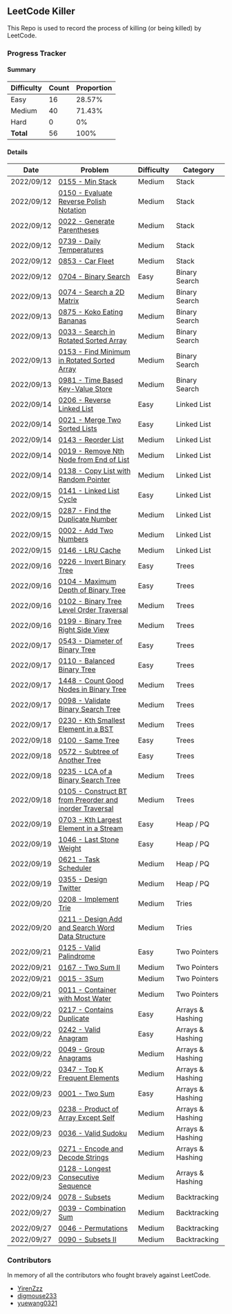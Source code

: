## LeetCode Killer

This Repo is used to record the process of killing (or being killed) by LeetCode. 

### Progress Tracker

#### Summary

| Difficulty | Count | Proportion |
| ---------- | ----- | ---------- |
| Easy       | 16    | 28.57%     |
| Medium     | 40    | 71.43%     |
| Hard       | 0     | 0%         |
| **Total**  | 56    | 100%       |

#### Details

| Date       | Problem                                                      | Difficulty | Category         |
| ---------- | ------------------------------------------------------------ | ---------- | ---------------- |
| 2022/09/12 | [0155 - Min Stack](https://leetcode.com/problems/min-stack/) | Medium     | Stack            |
| 2022/09/12 | [0150 - Evaluate Reverse Polish Notation](https://leetcode.com/problems/evaluate-reverse-polish-notation/) | Medium     | Stack            |
| 2022/09/12 | [0022 - Generate Parentheses](https://leetcode.com/problems/generate-parentheses/) | Medium     | Stack            |
| 2022/09/12 | [0739 - Daily Temperatures](https://leetcode.com/problems/daily-temperatures/) | Medium     | Stack            |
| 2022/09/12 | [0853 - Car Fleet](https://leetcode.com/problems/car-fleet/) | Medium     | Stack            |
| 2022/09/12 | [0704 - Binary Search](https://leetcode.com/problems/binary-search/) | Easy       | Binary Search    |
| 2022/09/13 | [0074 - Search a 2D Matrix](https://leetcode.com/problems/search-a-2d-matrix/) | Medium     | Binary Search    |
| 2022/09/13 | [0875 - Koko Eating Bananas](https://leetcode.com/problems/koko-eating-bananas/) | Medium     | Binary Search    |
| 2022/09/13 | [0033 - Search in Rotated Sorted Array](https://leetcode.com/problems/search-in-rotated-sorted-array/) | Medium     | Binary Search    |
| 2022/09/13 | [0153 - Find Minimum in Rotated Sorted Array](https://leetcode.com/problems/find-minimum-in-rotated-sorted-array/) | Medium     | Binary Search    |
| 2022/09/13 | [0981 - Time Based Key-Value Store](https://leetcode.com/problems/time-based-key-value-store/) | Medium     | Binary Search    |
| 2022/09/14 | [0206 - Reverse Linked List](https://leetcode.com/problems/reverse-linked-list/) | Easy       | Linked List      |
| 2022/09/14 | [0021 - Merge Two Sorted Lists](https://leetcode.com/problems/merge-two-sorted-lists/) | Easy       | Linked List      |
| 2022/09/14 | [0143 - Reorder List](https://leetcode.com/problems/reorder-list/) | Medium     | Linked List      |
| 2022/09/14 | [0019 - Remove Nth Node from End of List](https://leetcode.com/problems/remove-nth-node-from-end-of-list/) | Medium     | Linked List      |
| 2022/09/14 | [0138 - Copy List with Random Pointer](https://leetcode.com/problems/copy-list-with-random-pointer/) | Medium     | Linked List      |
| 2022/09/15 | [0141 - Linked List Cycle](https://leetcode.com/problems/linked-list-cycle/) | Easy       | Linked List      |
| 2022/09/15 | [0287 - Find the Duplicate Number](https://leetcode.com/problems/find-the-duplicate-number/) | Medium     | Linked List      |
| 2022/09/15 | [0002 - Add Two Numbers](https://leetcode.com/problems/add-two-numbers/) | Medium     | Linked List      |
| 2022/09/15 | [0146 - LRU Cache](https://leetcode.com/problems/lru-cache/) | Medium     | Linked List      |
| 2022/09/16 | [0226 - Invert Binary Tree](https://leetcode.com/problems/invert-binary-tree/) | Easy       | Trees            |
| 2022/09/16 | [0104 - Maximum Depth of Binary Tree](https://leetcode.com/problems/maximum-depth-of-binary-tree/) | Easy       | Trees            |
| 2022/09/16 | [0102 - Binary Tree Level Order Traversal](https://leetcode.com/problems/binary-tree-level-order-traversal/) | Medium     | Trees            |
| 2022/09/16 | [0199 - Binary Tree Right Side View](https://leetcode.com/problems/binary-tree-right-side-view/) | Medium     | Trees            |
| 2022/09/17 | [0543 - Diameter of Binary Tree](https://leetcode.com/problems/diameter-of-binary-tree/) | Easy       | Trees            |
| 2022/09/17 | [0110 - Balanced Binary Tree](https://leetcode.com/problems/balanced-binary-tree/) | Easy       | Trees            |
| 2022/09/17 | [1448 - Count Good Nodes in Binary Tree](https://leetcode.com/problems/count-good-nodes-in-binary-tree/) | Medium     | Trees            |
| 2022/09/17 | [0098 - Validate Binary Search Tree](https://leetcode.com/problems/validate-binary-search-tree/) | Medium     | Trees            |
| 2022/09/17 | [0230 - Kth Smallest Element in a BST](https://leetcode.com/problems/kth-smallest-element-in-a-bst/) | Medium     | Trees            |
| 2022/09/18 | [0100 - Same Tree](https://leetcode.com/problems/same-tree/) | Easy       | Trees            |
| 2022/09/18 | [0572 - Subtree of Another Tree](https://leetcode.com/problems/subtree-of-another-tree/) | Easy       | Trees            |
| 2022/09/18 | [0235 - LCA of a Binary Search Tree](https://leetcode.com/problems/lowest-common-ancestor-of-a-binary-search-tree/) | Medium     | Trees            |
| 2022/09/18 | [0105 - Construct BT from Preorder and inorder Traversal](https://leetcode.com/problems/construct-binary-tree-from-preorder-and-inorder-traversal/) | Medium     | Trees            |
| 2022/09/19 | [0703 - Kth Largest Element in a Stream](https://leetcode.com/problems/kth-largest-element-in-a-stream/) | Easy       | Heap / PQ        |
| 2022/09/19 | [1046 - Last Stone Weight](https://leetcode.com/problems/last-stone-weight/) | Easy       | Heap / PQ        |
| 2022/09/19 | [0621 - Task Scheduler](https://leetcode.com/problems/task-scheduler/) | Medium     | Heap / PQ        |
| 2022/09/19 | [0355 - Design Twitter](https://leetcode.com/problems/design-twitter/) | Medium     | Heap / PQ        |
| 2022/09/20 | [0208 - Implement Trie](https://leetcode.com/problems/implement-trie-prefix-tree/) | Medium     | Tries            |
| 2022/09/20 | [0211 - Design Add and Search Word Data Structure](https://leetcode.com/problems/design-add-and-search-words-data-structure/) | Medium     | Tries            |
| 2022/09/21 | [0125 - Valid Palindrome](https://leetcode.com/problems/valid-palindrome/) | Easy       | Two Pointers     |
| 2022/09/21 | [0167 - Two Sum II](https://leetcode.com/problems/two-sum-ii-input-array-is-sorted/) | Medium     | Two Pointers     |
| 2022/09/21 | [0015 - 3Sum](https://leetcode.com/problems/3sum/)           | Medium     | Two Pointers     |
| 2022/09/21 | [0011 - Container with Most Water](https://leetcode.com/problems/container-with-most-water/) | Medium     | Two Pointers     |
| 2022/09/22 | [0217 - Contains Duplicate](https://leetcode.com/problems/contains-duplicate/) | Easy       | Arrays & Hashing |
| 2022/09/22 | [0242 - Valid Anagram](https://leetcode.com/problems/valid-anagram/) | Easy       | Arrays & Hashing |
| 2022/09/22 | [0049 - Group Anagrams](https://leetcode.com/problems/group-anagrams/) | Medium     | Arrays & Hashing |
| 2022/09/22 | [0347 - Top K Frequent Elements](https://leetcode.com/problems/top-k-frequent-elements/) | Medium     | Arrays & Hashing |
| 2022/09/23 | [0001 - Two Sum](https://leetcode.com/problems/two-sum/)     | Easy       | Arrays & Hashing |
| 2022/09/23 | [0238 - Product of Array Except Self](https://leetcode.com/problems/product-of-array-except-self/) | Medium     | Arrays & Hashing |
| 2022/09/23 | [0036 - Valid Sudoku](https://leetcode.com/problems/valid-sudoku/) | Medium     | Arrays & Hashing |
| 2022/09/23 | [0271 - Encode and Decode Strings](https://leetcode.com/problems/encode-and-decode-strings/) | Medium     | Arrays & Hashing |
| 2022/09/23 | [0128 - Longest Consecutive Sequence](https://leetcode.com/problems/longest-consecutive-sequence/) | Medium     | Arrays & Hashing |
| 2022/09/24 | [0078 - Subsets](https://leetcode.com/problems/subsets/)     | Medium     | Backtracking     |
| 2022/09/27 | [0039 - Combination Sum](https://leetcode.com/problems/combination-sum/) | Medium     | Backtracking     |
| 2022/09/27 | [0046 - Permutations](https://leetcode.com/problems/permutations/) | Medium     | Backtracking     |
| 2022/09/27 | [0090 - Subsets II](https://leetcode.com/problems/subsets-ii/) | Medium     | Backtracking     |

### Contributors

In memory of all the contributors who fought bravely against LeetCode. 

- [YirenZzz](https://github.com/YirenZzz)
- [digmouse233](https://github.com/digmouse233)
- [yuewang0321](https://github.com/yuewang0321)

